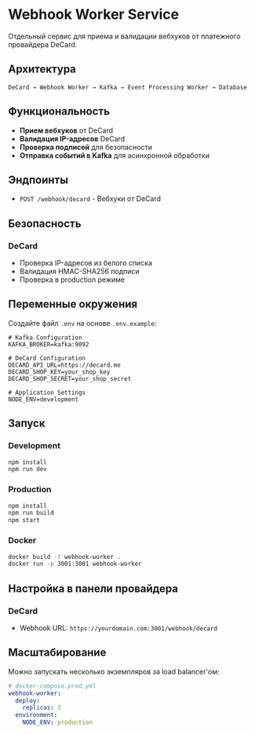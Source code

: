 # Webhook Worker Service

Отдельный сервис для приема и валидации вебхуков от платежного провайдера DeCard.

## Архитектура

```
DeCard → Webhook Worker → Kafka → Event Processing Worker → Database
```

## Функциональность

- **Прием вебхуков** от DeCard
- **Валидация IP-адресов** DeCard
- **Проверка подписей** для безопасности
- **Отправка событий в Kafka** для асинхронной обработки

## Эндпоинты

- `POST /webhook/decard` - Вебхуки от DeCard

## Безопасность

### DeCard
- Проверка IP-адресов из белого списка
- Валидация HMAC-SHA256 подписи
- Проверка в production режиме

## Переменные окружения

Создайте файл `.env` на основе `.env.example`:

```env
# Kafka Configuration
KAFKA_BROKER=kafka:9092

# DeCard Configuration
DECARD_API_URL=https://decard.me
DECARD_SHOP_KEY=your_shop_key
DECARD_SHOP_SECRET=your_shop_secret

# Application Settings
NODE_ENV=development
```

## Запуск

### Development
```bash
npm install
npm run dev
```

### Production
```bash
npm install
npm run build
npm start
```

### Docker
```bash
docker build -t webhook-worker .
docker run -p 3001:3001 webhook-worker
```

## Настройка в панели провайдера

### DeCard
- Webhook URL: `https://yourdomain.com:3001/webhook/decard`

## Масштабирование

Можно запускать несколько экземпляров за load balancer'ом:

```yaml
# docker-compose.prod.yml
webhook-worker:
  deploy:
    replicas: 3
  environment:
    NODE_ENV: production
```
